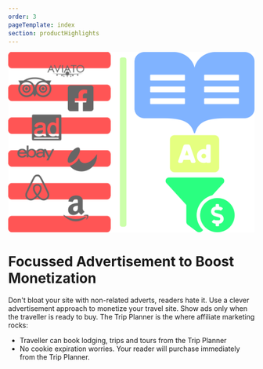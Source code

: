 ```yaml
---
order: 3
pageTemplate: index
section: productHighlights
---
```

![Focus Adverts Highlight](../../../images/feature-adverts.svg)

# Focussed Advertisement to **Boost Monetization**

Don't bloat your site with non-related adverts, readers hate it. Use a clever advertisement approach to monetize your travel site. Show ads only when the traveller is ready to buy. The Trip Planner is the where affiliate marketing rocks:

- Traveller can book lodging, trips and tours from the Trip Planner
- No cookie expiration worries. Your reader will purchase immediately from the Trip Planner.
<!--
[Read More](/focussed-advert-strategy)
-->